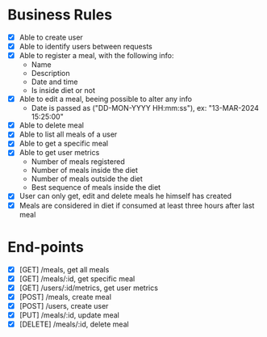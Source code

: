 # Business Rules

-   [x] Able to create user
-   [x] Able to identify users between requests
-   [x] Able to register a meal, with the following info:
    -   Name
    -   Description
    -   Date and time
    -   Is inside diet or not
-   [x] Able to edit a meal, beeing possible to alter any info
    -   Date is passed as ("DD-MON-YYYY HH:mm:ss"), ex: "13-MAR-2024 15:25:00"
-   [x] Able to delete meal
-   [x] Able to list all meals of a user
-   [x] Able to get a specific meal
-   [x] Able to get user metrics
    -   Number of meals registered
    -   Number of meals inside the diet
    -   Number of meals outside the diet
    -   Best sequence of meals inside the diet
-   [x] User can only get, edit and delete meals he himself has created
-   [x] Meals are considered in diet if consumed at least three hours after last meal

# End-points

-   [x] [GET] /meals, get all meals
-   [x] [GET] /meals/:id, get specific meal
-   [x] [GET] /users/:id/metrics, get user metrics
-   [x] [POST] /meals, create meal
-   [x] [POST] /users, create user
-   [x] [PUT] /meals/:id, update meal
-   [x] [DELETE] /meals/:id, delete meal
